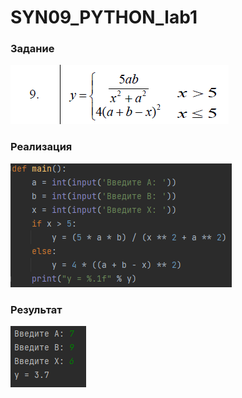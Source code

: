 # SYN09_PYTHON_lab1
### Задание
![screenshot](screen.png)
### Реализация
![screenshot](screen1.png)
### Результат
![screenshot](screen2.png)

